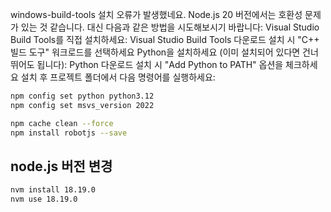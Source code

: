 windows-build-tools 설치 오류가 발생했네요. Node.js 20 버전에서는 호환성 문제가 있는 것 같습니다. 대신 다음과 같은 방법을 시도해보시기 바랍니다:
Visual Studio Build Tools를 직접 설치하세요:
Visual Studio Build Tools 다운로드
설치 시 "C++ 빌드 도구" 워크로드를 선택하세요
Python을 설치하세요 (이미 설치되어 있다면 건너뛰어도 됩니다):
Python 다운로드
설치 시 "Add Python to PATH" 옵션을 체크하세요
설치 후 프로젝트 폴더에서 다음 명령어를 실행하세요:


```sh
npm config set python python3.12
npm config set msvs_version 2022

npm cache clean --force
npm install robotjs --save
```


## node.js 버전 변경

```sh
nvm install 18.19.0
nvm use 18.19.0
```

